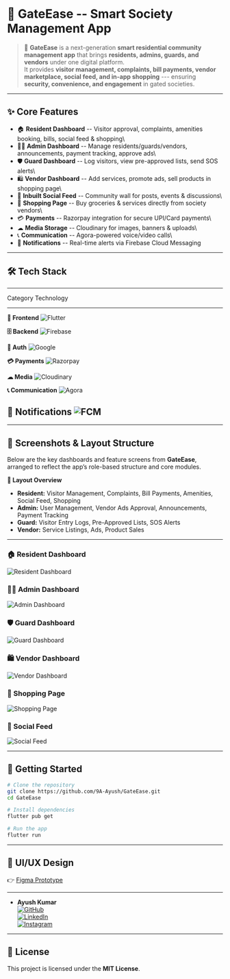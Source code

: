 # 🏡 GateEase -- Smart Society Management App

> 🚪 **GateEase** is a next-generation **smart residential community
> management app** that brings **residents, admins, guards, and
> vendors** under one digital platform.\
> It provides **visitor management, complaints, bill payments, vendor
> marketplace, social feed, and in-app shopping** --- ensuring
> **security, convenience, and engagement** in gated societies.

------------------------------------------------------------------------

## ✨ Core Features

-   🏠 **Resident Dashboard** -- Visitor approval, complaints, amenities
    booking, bills, social feed & shopping\
-   👨‍💼 **Admin Dashboard** -- Manage residents/guards/vendors,
    announcements, payment tracking, approve ads\
-   🛡 **Guard Dashboard** -- Log visitors, view pre-approved lists, send
    SOS alerts\
-   🛍 **Vendor Dashboard** -- Add services, promote ads, sell products
    in shopping page\
-   📢 **Inbuilt Social Feed** -- Community wall for posts, events &
    discussions\
-   🛒 **Shopping Page** -- Buy groceries & services directly from
    society vendors\
-   💳 **Payments** -- Razorpay integration for secure UPI/Card
    payments\
-   ☁ **Media Storage** -- Cloudinary for images, banners & uploads\
-   📞 **Communication** -- Agora-powered voice/video calls\
-   🔔 **Notifications** -- Real-time alerts via Firebase Cloud
    Messaging

------------------------------------------------------------------------

## 🛠️ Tech Stack

  ---------------------------------------------------------------------------------------------------------------------------------------------------------------
  Category                                    Technology
  ------------------------------------------- -------------------------------------------------------------------------------------------------------------------
  **🎨 Frontend**                             ![Flutter](https://img.shields.io/badge/Flutter-02569B?style=for-the-badge&logo=flutter&logoColor=white)

  **🗄 Backend**                               ![Firebase](https://img.shields.io/badge/Firebase-FFCA28?style=for-the-badge&logo=firebase&logoColor=black)

  **🔐 Auth**                                 ![Google](https://img.shields.io/badge/Auth-Google%20Sign--In-red?style=for-the-badge&logo=google)

  **💳 Payments**                             ![Razorpay](https://img.shields.io/badge/Razorpay-02042B?style=for-the-badge&logo=razorpay&logoColor=white)

  **☁ Media**                                 ![Cloudinary](https://img.shields.io/badge/Cloudinary-3448C5?style=for-the-badge&logo=cloudinary&logoColor=white)

  **📞 Communication**                        ![Agora](https://img.shields.io/badge/Agora-099DFD?style=for-the-badge&logo=Agora&logoColor=white)

  **🔔 Notifications**                        ![FCM](https://img.shields.io/badge/FCM-Push%20Notifications-yellow?style=for-the-badge&logo=firebase)
  ---------------------------------------------------------------------------------------------------------------------------------------------------------------

------------------------------------------------------------------------

## 📸 Screenshots & Layout Structure  

Below are the key dashboards and feature screens from **GateEase**, arranged to reflect the app’s role-based structure and core modules.  

**📂 Layout Overview**  
- **Resident:** Visitor Management, Complaints, Bill Payments, Amenities, Social Feed, Shopping  
- **Admin:** User Management, Vendor Ads Approval, Announcements, Payment Tracking  
- **Guard:** Visitor Entry Logs, Pre-Approved Lists, SOS Alerts  
- **Vendor:** Service Listings, Ads, Product Sales  

---

### 🏠 Resident Dashboard  
![Resident Dashboard](https://github.com/9A-Ayush/Gate_Ease/blob/main/assets/ss/r.jpg)  

### 👨‍💼 Admin Dashboard  
![Admin Dashboard](https://github.com/9A-Ayush/Gate_Ease/blob/main/assets/ss/a.jpg)  

### 🛡 Guard Dashboard  
![Guard Dashboard](https://github.com/9A-Ayush/Gate_Ease/blob/main/assets/ss/g.jpg)  

### 🛍 Vendor Dashboard  
![Vendor Dashboard](https://github.com/9A-Ayush/Gate_Ease/blob/main/assets/ss/v.jpg)  

### 🛒 Shopping Page  
![Shopping Page](https://github.com/9A-Ayush/Gate_Ease/blob/main/assets/ss/sp.jpg)  

### 📢 Social Feed  
![Social Feed](https://github.com/9A-Ayush/Gate_Ease/blob/main/assets/ss/m.jpg)  


------------------------------------------------------------------------

## 🚀 Getting Started

``` bash
# Clone the repository
git clone https://github.com/9A-Ayush/GateEase.git
cd GateEase

# Install dependencies
flutter pub get

# Run the app
flutter run
```

------------------------------------------------------------------------

## 🎨 UI/UX Design

👉 [Figma
Prototype](https://www.figma.com/design/JjiIYOj2nT8DJunTEIbaut/Gate-Ease-2?node-id=0-1)

------------------------------------------------------------------------


-   **Ayush Kumar**\
    [![GitHub](https://img.shields.io/badge/GitHub-9A--Ayush-black?logo=github)](https://github.com/9A-Ayush)\
    [![LinkedIn](https://img.shields.io/badge/LinkedIn-Ayush%20Kumar-blue?logo=linkedin)](http://www.linkedin.com/in/ayush-kumar-849a1324b)\
    [![Instagram](https://img.shields.io/badge/Instagram-%40ayush__ix__xi-pink?logo=instagram)](https://www.instagram.com/ayush_ix_xi)

------------------------------------------------------------------------

## 📜 License

This project is licensed under the **MIT License**.
